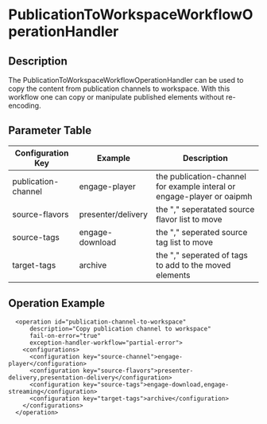 # PublicationToWorkspaceWorkflowOperationHandler

## Description
The PublicationToWorkspaceWorkflowOperationHandler can be used to copy the content from publication channels to workspace.
With this workflow one can copy or manipulate published elements without re-encoding.
## Parameter Table

|Configuration Key  |Example           |Description                                           |
|-------------------|------------------|------------------------------------------------------|
|publication-channel|engage-player     |the publication-channel for example interal or engage-player or oaipmh   |
|source-flavors     |presenter/delivery|the "," seperatated source flavor list to move        |
|source-tags        |engage-download   |the "," seperated source tag list to move             | 
|target-tags        |archive           |the "," seperated of tags to add to the moved elements| 



## Operation Example
```
  <operation id="publication-channel-to-workspace"
      description="Copy publication channel to workspace"
      fail-on-error="true"
      exception-handler-workflow="partial-error">
    <configurations>
      <configuration key="source-channel">engage-player</configuration>
      <configuration key="source-flavors">presenter-delivery,presentation-delivery</configuration>
      <configuration key="source-tags">engage-download,engage-streaming</configuration>
      <configuration key="target-tags">archive</configuration>
    </configurations>
  </operation>
```